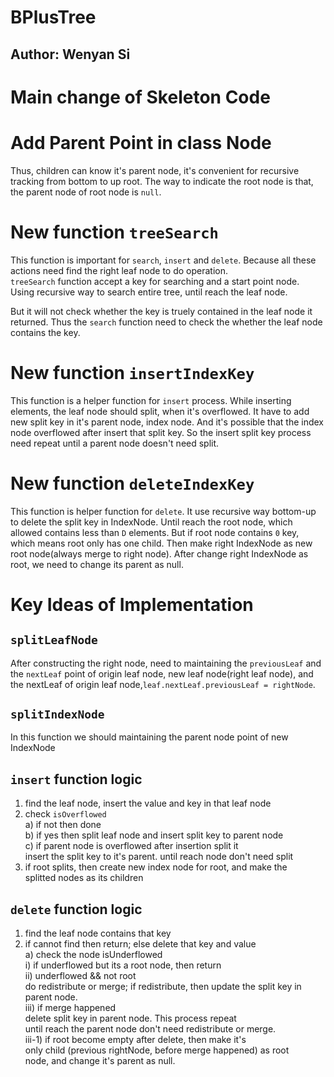 # BPlusTree
## Author: Wenyan Si

# Main change of Skeleton Code
# Add Parent Point in class Node
  Thus, children can know it's parent node, it's convenient for
  recursive tracking from bottom to up root.
  The way to indicate the root node is that, the parent node of
  root node is `null`.

# New function `treeSearch`
  This function is important for `search`, `insert` and `delete`.
  Because all these actions need find the right leaf node to do
  operation.    
  `treeSearch` function accept a key for searching and a start
  point node. Using recursive way to search entire tree, until
  reach the leaf node.

  But it will not check whether the key is truely contained in
  the leaf node it returned. Thus the `search` function need to
  check the whether the leaf node contains the key.

# New function `insertIndexKey`
  This function is a helper function for `insert` process.
  While inserting elements, the leaf node should split, when
  it's overflowed. It have to add new split key in it's parent
  node, index node. And it's possible that the index node overflowed
  after insert that split key. So the insert split key process need
  repeat until a parent node doesn't need split.

# New function `deleteIndexKey`
  This function is helper function for `delete`. It use recursive way
  bottom-up to delete the split key in IndexNode. Until reach the
  root node, which allowed contains less than `D` elements.
  But if root node contains `0` key, which means root only has one child.
  Then make right IndexNode as new root node(always merge to right node).
  After change right IndexNode as root, we need to change its parent as null.

# Key Ideas of Implementation
## `splitLeafNode`
After constructing the right node, need to maintaining the
`previousLeaf` and the `nextLeaf` point of origin leaf node,
new leaf node(right leaf node), and the nextLeaf of origin leaf
node,`leaf.nextLeaf.previousLeaf = rightNode`.

## `splitIndexNode`
In this function we should maintaining the parent node point
of new IndexNode


## `insert` function logic
1) find the leaf node, insert the value and key in that leaf node    
2) check `isOverflowed`    
   a) if not then done    
   b) if yes then split leaf node and insert split key to parent node    
   c) if parent node is overflowed after insertion split it    
      insert the split key to it's parent. until reach node don't need split    
3) if root splits, then create new index node for root, and make the    
     splitted nodes as its children
 
## `delete` function logic    
1) find the leaf node contains that key    
2) if cannot find then return; else delete that key and value    
  a) check the node isUnderflowed    
    i) if underflowed but its a root node, then return    
    ii) underflowed && not root    
        do redistribute or merge; if redistribute, then update the split
        key in parent node.    
    iii) if merge happened    
          delete split key in parent node. This process repeat    
          until reach the parent node don't need redistribute or merge.       
          iii-1) if root become empty after delete, then make it's    
          only child (previous rightNode, before merge happened) as root    
          node, and change it's parent as null.    


